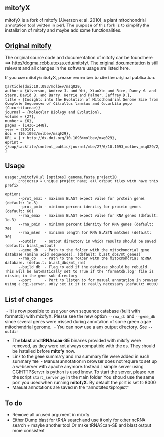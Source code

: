 ## mitofyX
mitofyX is a fork of mitofy (Alverson et al. 2010), a plant mitochondrial annotation tool written in perl. 
The purpose of this fork is to simplify the installation of mitofy and maybe add some functionalities.

## [Original mitofy](http://dogma.ccbb.utexas.edu/mitofy/)

The original source code and documentation of mitofy can be found here ==> http://dogma.ccbb.utexas.edu/mitofy/. [The original documentation](http://dogma.ccbb.utexas.edu/mitofy/README.pdf) is still relevant and all changes in the software usage are listed here. 

If you use mitofy/mitofyX, please remember to cite the original publication: 

    @article{doi:10.1093/molbev/msq029,
    author = {Alverson, Andrew J. and Wei, XiaoXin and Rice, Danny W. and Stern, David B. and Barry, Kerrie and Palmer, Jeffrey D.},
    title = {Insights into the Evolution of Mitochondrial Genome Size from Complete Sequences of Citrullus lanatus and Cucurbita pepo (Cucurbitaceae)},
    journal = {Molecular Biology and Evolution},
    volume = {27},
    number = {6},
    pages = {1436-1448},
    year = {2010},
    doi = {10.1093/molbev/msq029},
    URL = { + http://dx.doi.org/10.1093/molbev/msq029},
    eprint = {/oup/backfile/content_public/journal/mbe/27/6/10.1093_molbev_msq029/2/msq029.pdf}
    }

## Usage 
```
usage:./mitofyX.pl [options] genome.fasta projectID
      projectID = unique project name; all output files with have this prefix

options
      --prot_emax - maximum BLAST expect value for protein genes (default: 1e-3)
      --prot_pmin - minimum percent identity for protein genes (default: 60)
      --rna_emax  - maximum BLAST expect value for RNA genes (default: 1e-3)
      --rna_pmin  - minimum percent identity for RNA genes (default: 70)
      --rna_mlen  - minimum length for RNA BLASTN matches (default: 30)
      --outdir    - output directory in which results should be saved (default: blast_output)
      --gene_db   - Path to the folder with the mitochondrial gene database (amino acid sequences). (default: blast_dbs/mt_genes)
      --rna_db    - Path to the folder with the mitochondrial ncRNA database. (default: blast_dbs/mt_rna)
      --build_db  - Flag to add if the database should be rebuild. This will be automatically set to True if the 'formatdb.log' file is missing in the gene sub-directory
      --port      - Port to listen to for manual annotation in browser using a cgi-server. Only set it if it really necessary (default: 8000)
```

## List of changes
  - It is now possible to use your own sequence database (built with formatdb) with mitofyX. Please see the new option `--rna_db` and `--gene_db` since several genes were missed during annotation of some green algae mitochondrial genome.
  - You can now use a any output directory. See `--outdir`
  - The __blast__ and __tRNAscan-SE__ binaries provided with mitofy were removed, as they were not always compatible with the os. They should be installed before __mitofy__ now.
  - Link to the gene summary and rna summary file were added in each summary file
  - Manual annotation in browser does not require to set up a webserver with apache anymore. Instead a simple server using CGIHTTPServer is python is used know.  To start the server, please run the script `start_server.py` in the main folder. You should use the same port you used when running __mitofyX__. By default the port is set to 8000
  - Manual annotations are saved in the "annotated/$project"

## To do
  - Remove all unused argument in mitofy 
  - Either Dump blast for tRNA search and use it only for other ncRNA search + maybe another tool Or make tRNAScan-SE and blast output more consistent
  
  
